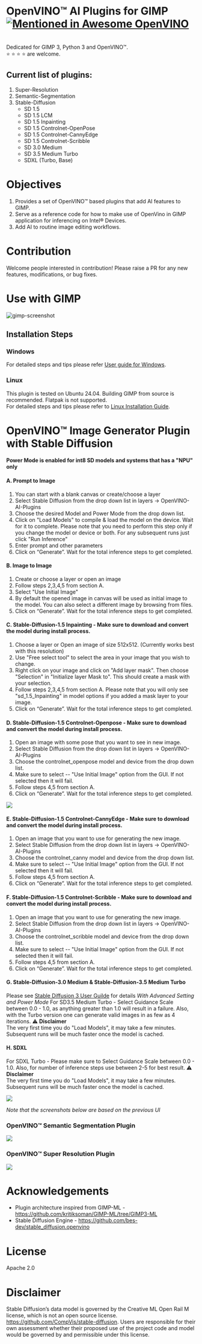 # OpenVINO™ AI Plugins for GIMP [![Mentioned in Awesome OpenVINO](https://awesome.re/mentioned-badge-flat.svg)](https://github.com/openvinotoolkit/awesome-openvino)

<br>Dedicated for GIMP 3, Python 3 and OpenVINO™.<br> :star: :star: :star: :star: are welcome.<br>

## Current list of plugins:
1. Super-Resolution 
2. Semantic-Segmentation 
3. Stable-Diffusion  
    * SD 1.5
    * SD 1.5 LCM
    * SD 1.5 Inpainting 
    * SD 1.5 Controlnet-OpenPose 
    * SD 1.5 Controlnet-CannyEdge 
    * SD 1.5 Controlnet-Scribble 
    * SD 3.0 Medium
    * SD 3.5 Medium Turbo
    * SDXL (Turbo, Base)


# Objectives
1. Provides a set of OpenVINO™ based plugins that add AI features to GIMP. 
2. Serve as a reference code for how to make use of OpenVino in GIMP application for inferencing on Intel® Devices. 
3. Add AI to routine image editing workflows. 

# Contribution
Welcome people interested in contribution!
Please raise a PR for any new features, modifications, or bug fixes.

# Use with GIMP
![gimp-screenshot](gimp-screenshot.PNG)

## Installation Steps
### Windows
For detailed steps and tips please refer [User guide for Windows](./Docs/user_guide_for_windows_users.md).

### Linux
This plugin is tested on Ubuntu 24.04. Building GIMP from source is recommended. Flatpak is not supported.<br>
For detailed steps and tips please refer to [Linux Installation Guide](./Docs/linux_install_guide.md).

# OpenVINO™ Image Generator Plugin with Stable Diffusion
#### Power Mode is enabled for int8 SD models and systems that has a "NPU" only 
#### A. Prompt to Image
1. You can start with a blank canvas or create/choose a layer
2. Select Stable Diffusion from the drop down list in layers -> OpenVINO-AI-Plugins
3. Choose the desired Model and Power Mode from the drop down list.
4. Click on "Load Models" to compile & load the model on the device. Wait for it to complete. Please note that you need to perform this step only if you change the model or device or both. For any subsequent runs just click "Run Inference"
5. Enter prompt and other parameters
6. Click on “Generate”. Wait for the total inference steps to get completed.

#### B. Image to Image
1. Create or choose a layer or open an image
2. Follow steps 2,3,4,5 from section A.
3. Select "Use Initial Image"
4. By default the opened image in canvas will be used as initial image to the model. You can also select a different image by browsing from files.
5. Click on “Generate”. Wait for the total inference steps to get completed.

#### C. Stable-Diffusion-1.5 Inpainting - Make sure to download and convert the model during install process.
1. Choose a layer or Open an image of size 512x512. (Currently works best with this resolution)
2. Use "Free select tool" to select the area in your image that you wish to change.
3. Right click on your image and click on "Add layer mask". Then choose "Selection" in "Initialize layer Mask to". This should create a mask with your selection.
4. Follow steps 2,3,4,5 from section A. Please note that you will only see "sd_1.5_Inpainting" in model options if you added a mask layer to your image.
5. Click on “Generate”. Wait for the total inference steps to get completed.

#### D. Stable-Diffusion-1.5 Controlnet-Openpose - Make sure to download and convert the model during install process.
1. Open an image with some pose that you want to see in new image.
2. Select Stable Diffusion from the drop down list in layers -> OpenVINO-AI-Plugins
3. Choose the controlnet_openpose model and device from the drop down list.
4. Make sure to select -- "Use Initial Image" option from the GUI. If not selected then it will fail.
5. Follow steps 4,5 from section A.
6. Click on “Generate”. Wait for the total inference steps to get completed.

![](gifs/controlnet-openpose.png)


#### E. Stable-Diffusion-1.5 Controlnet-CannyEdge - Make sure to download and convert the model during install process.
1. Open an image that you want to use for generating the new image.
2. Select Stable Diffusion from the drop down list in layers -> OpenVINO-AI-Plugins
3. Choose the controlnet_canny model and device from the drop down list.
4. Make sure to select -- "Use Initial Image" option from the GUI. If not selected then it will fail.
5. Follow steps 4,5 from section A.
6. Click on “Generate”. Wait for the total inference steps to get completed.


#### F. Stable-Diffusion-1.5 Controlnet-Scribble - Make sure to download and convert the model during install process.
1. Open an image that you want to use for generating the new image.
2. Select Stable Diffusion from the drop down list in layers -> OpenVINO-AI-Plugins
3. Choose the controlnet_scribble model and device from the drop down list.
4. Make sure to select -- "Use Initial Image" option from the GUI. If not selected then it will fail.
5. Follow steps 4,5 from section A.
6. Click on “Generate”. Wait for the total inference steps to get completed.

#### G. Stable-Diffusion-3.0 Medium & Stable-Diffusion-3.5 Medium Turbo
Please see [Stable Diffusion 3 User Guilde](./Docs/stable-diffusion-v3.md) for details
_With Advanced Setting and Power Mode_
For SD3.5 Medium Turbo - Select Guidance Scale between 0.0 - 1.0, as anything greater than 1.0 will result in a failure. Also, with the Turbo version one can generate valid images in as few as 4 iterations. 
⚠️ **Disclaimer**  
The very first time you do "Load Models", it may take a few minutes. Subsequent runs will be much faster once the model is cached.

#### H. SDXL 
For SDXL Turbo - Please make sure to Select Guidance Scale between 0.0 - 1.0. Also, for number of inference steps use between 2-5 for best result.
⚠️ **Disclaimer**  
The very first time you do "Load Models", it may take a few minutes. Subsequent runs will be much faster once the model is cached.

![](gifs/stable-diffusion2.png)

_Note that the screenshots below are based on the previous UI_

### OpenVINO™ Semantic Segmentation Plugin
![](gifs/semantic-segmentation.webp)

### OpenVINO™ Super Resolution Plugin
![](gifs/super-res.webp)


# Acknowledgements
* Plugin architecture inspired from GIMP-ML - https://github.com/kritiksoman/GIMP-ML/tree/GIMP3-ML
* Stable Diffusion Engine - https://github.com/bes-dev/stable_diffusion.openvino

# License
Apache 2.0

# Disclaimer
Stable Diffusion’s data model is governed by the Creative ML Open Rail M license, which is not an open source license.
https://github.com/CompVis/stable-diffusion. Users are responsible for their own assessment whether their proposed use of the project code and model would be governed by and permissible under this license.
